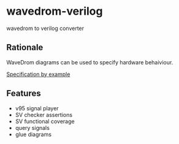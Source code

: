# wavedrom-verilog
wavedrom to verilog converter

## Rationale

WaveDrom diagrams can be used to specify hardware behaiviour.

[Specification by example](https://en.wikipedia.org/wiki/Specification_by_example)

## Features
  * v95 signal player
  * SV checker assertions
  * SV functional coverage
  * query signals
  * glue diagrams
